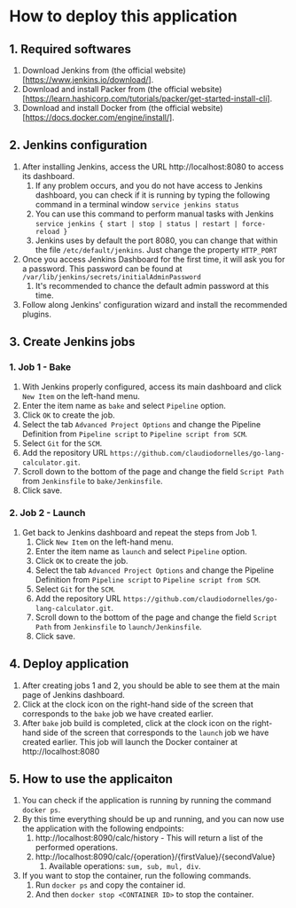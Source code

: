 # How to deploy this application
## 1. Required softwares
1. Download Jenkins from (the official website)[https://www.jenkins.io/download/].
2. Download and install Packer from (the official website)[https://learn.hashicorp.com/tutorials/packer/get-started-install-cli].
3. Download and install Docker from (the official website)[https://docs.docker.com/engine/install/].
## 2. Jenkins configuration
1. After installing Jenkins, access the URL http://localhost:8080 to access its dashboard.
	1. If any problem occurs, and you do not have access to Jenkins dashboard, you can check if it is running by typing the following command in a terminal window `service jenkins status`
	2. You can use this command to perform manual tasks with Jenkins `service jenkins { start | stop | status | restart | force-reload }`
	3. Jenkins uses by default the port 8080, you can change that within the file `/etc/default/jenkins`. Just change the property `HTTP_PORT`
2. Once you access Jenkins Dashboard for the first time, it will ask you for a password. This password can be found at `/var/lib/jenkins/secrets/initialAdminPassword`
	1. It's recommended to chance the default admin password at this time.
3. Follow along Jenkins' configuration wizard and install the recommended plugins.
## 3. Create Jenkins jobs
### 1. Job 1 - Bake
1. With Jenkins properly configured, access its main dashboard and click `New Item` on the left-hand menu.
2. Enter the item name as `bake` and select `Pipeline` option.
3. Click `OK` to create the job.
4. Select the tab `Advanced Project Options` and change the Pipeline Definition from `Pipeline script` to `Pipeline script from SCM`.
5. Select `Git` for the `SCM`.
6. Add the repository URL `https://github.com/claudiodornelles/go-lang-calculator.git`.
7. Scroll down to the bottom of the page and change the field `Script Path` from `Jenkinsfile` to `bake/Jenkinsfile`.
8. Click save.
### 2. Job 2 - Launch
1. Get back to Jenkins dashboard and repeat the steps from Job 1.
	1. Click `New Item` on the left-hand menu.
	2. Enter the item name as `launch` and select `Pipeline` option.
	3. Click `OK` to create the job.
	4. Select the tab `Advanced Project Options` and change the Pipeline Definition from `Pipeline script` to `Pipeline script from SCM`.
	5. Select `Git` for the `SCM`.
	6. Add the repository URL `https://github.com/claudiodornelles/go-lang-calculator.git`.
	7. Scroll down to the bottom of the page and change the field `Script Path` from `Jenkinsfile` to `launch/Jenkinsfile`.
	8. Click save.
## 4. Deploy application
1. After creating jobs 1 and 2, you should be able to see them at the main page of Jenkins dashboard.
2. Click at the clock icon on the right-hand side of the screen that corresponds to the `bake` job we have created earlier.
3. After `bake` job build is completed, click at the clock icon on the right-hand side of the screen that corresponds to the `launch` job we have created earlier. This job will launch the Docker container at http://localhost:8080
## 5. How to use the applicaiton
1. You can check if the application is running by running the command `docker ps`.
2. By this time everything should be up and running, and you can now use the application with the following endpoints:
    1. http://localhost:8090/calc/history - This will return a list of the performed operations.
    2. http://localhost:8090/calc/{operation}/{firstValue}/{secondValue}
       1. Available operations: `sum, sub, mul, div`.
3. If you want to stop the container, run the following commands.
   1. Run `docker ps` and copy the container id.
   2. And then `docker stop <CONTAINER ID>` to stop the container.
